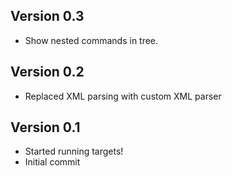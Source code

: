 ## Version 0.3

* Show nested commands in tree.

## Version 0.2

* Replaced XML parsing with custom XML parser

## Version 0.1

* Started running targets!
* Initial commit
